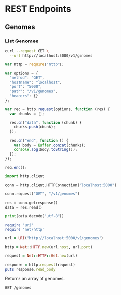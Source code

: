 # REST Endpoints


## Genomes


### List Genomes
```bash
curl --request GET \
  --url http://localhost:5000/v1/genomes
```

```javascript
var http = require("http");

var options = {
  "method": "GET",
  "hostname": "localhost",
  "port": "5000",
  "path": "/v1/genomes",
  "headers": {}
};

var req = http.request(options, function (res) {
  var chunks = [];

  res.on("data", function (chunk) {
    chunks.push(chunk);
  });

  res.on("end", function () {
    var body = Buffer.concat(chunks);
    console.log(body.toString());
  });
});

req.end();
```

```python
import http.client

conn = http.client.HTTPConnection("localhost:5000")

conn.request("GET", "/v1/genomes")

res = conn.getresponse()
data = res.read()

print(data.decode("utf-8"))
```

```ruby
require 'uri'
require 'net/http'

url = URI("http://localhost:5000/v1/genomes")

http = Net::HTTP.new(url.host, url.port)

request = Net::HTTP::Get.new(url)

response = http.request(request)
puts response.read_body
```



Returns an array of genomes.

`GET /genomes`

